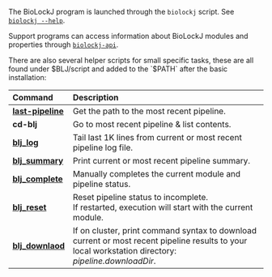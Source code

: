 
The BioLockJ program is launched through the `biolockj` script. See [`biolockj --help`](GENERATED/biolockj-help.md).

Support programs can access information about BioLockJ modules and properties through [`biolockj-api`](GENERATED/BioLockJ-Api.md). 

There are also several helper scripts for small specific tasks, these are all found under $BLJ/script and added to the `$PATH` after the basic installation:


| Command | Description |
| :-- | :-- |
| **[last-pipeline](https://github.com/BioLockJ-Dev-Team/BioLockJ/blob/master/script/last-pipeline)** | Get the path to the most recent pipeline. |
| **cd-blj** | Go to most recent pipeline & list contents. |
| **[blj_log](https://github.com/BioLockJ-Dev-Team/BioLockJ/blob/master/script/blj_log)** | Tail last 1K lines from current or most recent pipeline log file. |
| **[blj_summary](https://github.com/BioLockJ-Dev-Team/BioLockJ/blob/master/script/blj_summary)** | Print current or most recent pipeline summary. |
| **[blj_complete](https://github.com/BioLockJ-Dev-Team/BioLockJ/blob/master/script/blj_complete)** | Manually completes the current module and pipeline status. |
| **[blj_reset](https://github.com/BioLockJ-Dev-Team/BioLockJ/blob/master/script/blj_reset)** | Reset pipeline status to incomplete.<br>If restarted, execution will start with the current module.  |
| **[blj_downlaod](https://github.com/BioLockJ-Dev-Team/BioLockJ/blob/master/script/blj_download)** | If on cluster, print command syntax to download current or most recent pipeline results to your local workstation directory: *pipeline.downloadDir*. |
